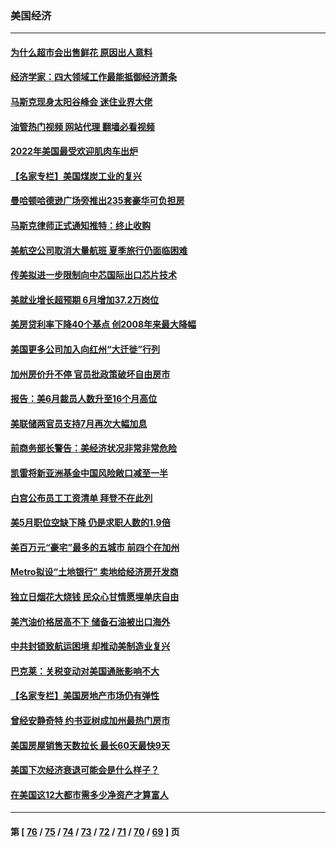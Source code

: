 ### 美国经济
---
#### [为什么超市会出售鲜花 原因出人意料](../../pages/ncid1078158/n13773740.md?07102045) 
#### [经济学家：四大领域工作最能抵御经济萧条](../../pages/ncid1078158/n13774518.md?07102045) 
#### [马斯克现身太阳谷峰会 迷住业界大佬](../../pages/ncid1078158/n13777239.md?07102045) 
#### [油管热门视频 网站代理 翻墙必看视频](http://209.222.30.114:81/youtube.html?07102045)
#### [2022年美国最受欢迎肌肉车出炉](../../pages/ncid1078158/n13775900.md?07102045) 
#### [【名家专栏】美国煤炭工业的复兴](../../pages/ncid1078158/n13777125.md?07102045) 
#### [曼哈顿哈德逊广场旁推出235套豪华可负担房](../../pages/ncid1078158/n13776915.md?07102045) 
#### [马斯克律师正式通知推特：终止收购](../../pages/ncid1078158/n13776721.md?07102045) 
#### [美航空公司取消大量航班 夏季旅行仍面临困难](../../pages/ncid1078158/n13776653.md?07102045) 
#### [传美拟进一步限制向中芯国际出口芯片技术](../../pages/ncid1078158/n13776630.md?07102045) 
#### [美就业增长超预期 6月增加37.2万岗位](../../pages/ncid1078158/n13776506.md?07102045) 
#### [美房贷利率下降40个基点 创2008年来最大降幅](../../pages/ncid1078158/n13776241.md?07102045) 
#### [美国更多公司加入向红州“大迁徙”行列](../../pages/ncid1078158/n13776060.md?07102045) 
#### [加州房价升不停 官员批政策破坏自由房市](../../pages/ncid1078158/n13776097.md?07102045) 
#### [报告：美6月裁员人数升至16个月高位](../../pages/ncid1078158/n13775962.md?07102045) 
#### [美联储两官员支持7月再次大幅加息](../../pages/ncid1078158/n13775983.md?07102045) 
#### [前商务部长警告：美经济状况非常非常危险](../../pages/ncid1078158/n13775773.md?07102045) 
#### [凯雷将新亚洲基金中国风险敞口减至一半](../../pages/ncid1078158/n13775841.md?07102045) 
#### [白宫公布员工工资清单 拜登不在此列](../../pages/ncid1078158/n13775794.md?07102045) 
#### [美5月职位空缺下降 仍是求职人数的1.9倍](../../pages/ncid1078158/n13775025.md?07102045) 
#### [美百万元“豪宅”最多的五城市 前四个在加州](../../pages/ncid1078158/n13774175.md?07102045) 
#### [Metro拟设“土地银行” 卖地给经济房开发商](../../pages/ncid1078158/n13774412.md?07102045) 
#### [独立日烟花大烧钱 民众心甘情愿埋单庆自由](../../pages/ncid1078158/n13774328.md?07102045) 
#### [美汽油价格居高不下 储备石油被出口海外](../../pages/ncid1078158/n13774296.md?07102045) 
#### [中共封锁致航运困境 却推动美制造业复兴](../../pages/ncid1078158/n13774161.md?07102045) 
#### [巴克莱：关税变动对美国通胀影响不大](../../pages/ncid1078158/n13774227.md?07102045) 
#### [【名家专栏】美国房地产市场仍有弹性](../../pages/ncid1078158/n13774081.md?07102045) 
#### [曾经安静奇特 约书亚树成加州最热门房市](../../pages/ncid1078158/n13773703.md?07102045) 
#### [美国房屋销售天数拉长 最长60天最快9天](../../pages/ncid1078158/n13773138.md?07102045) 
#### [美国下次经济衰退可能会是什么样子？](../../pages/ncid1078158/n13772976.md?07102045) 
#### [在美国这12大都市需多少净资产才算富人](../../pages/ncid1078158/n13772857.md?07102045) 

---
#### 第 [ [76](./76.md?07102045) / [75](./75.md?07102045) / [74](./74.md?07102045) / [73](./73.md?07102045) / [72](./72.md?07102045) / [71](./71.md?07102045) / [70](./70.md?07102045) / [69](./69.md?07102045) ] 页

